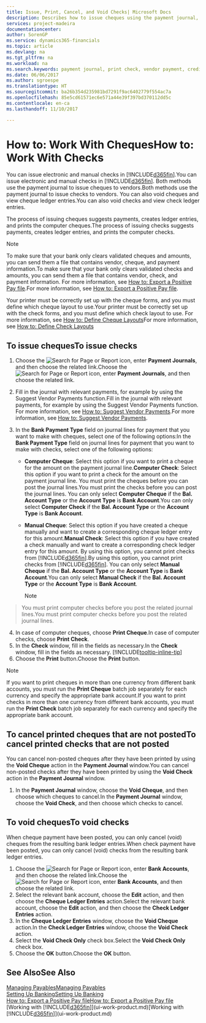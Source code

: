 ```yaml
---
title: Issue, Print, Cancel, and Void Checks| Microsoft Docs
description: Describes how to issue cheques using the payment journal, print cheques, and void or view cheque ledger entries in Dynamics 365.
services: project-madeira
documentationcenter: 
author: SorenGP
ms.service: dynamics365-financials
ms.topic: article
ms.devlang: na
ms.tgt_pltfrm: na
ms.workload: na
ms.search.keywords: payment journal, print check, vendor payment, creditor, debt, balance due, AP
ms.date: 06/06/2017
ms.author: sgroespe
ms.translationtype: HT
ms.sourcegitcommit: ba26b354d235981bd7291f9ac6402779f554ac7a
ms.openlocfilehash: 85e5cd61571ec6e571a44e39f397bd370112dd5c
ms.contentlocale: en-ca
ms.lasthandoff: 11/10/2017

---
```

# <a name="how-to-work-with-checks"></a><span data-ttu-id="a0cb2-103">How to: Work With Cheques</span><span class="sxs-lookup"><span data-stu-id="a0cb2-103">How to: Work With Checks</span></span>
<span data-ttu-id="a0cb2-104">You can issue electronic and manual checks in [!INCLUDE[d365fin](includes/d365fin_md.md)].</span><span class="sxs-lookup"><span data-stu-id="a0cb2-104">You can issue electronic and manual checks in [!INCLUDE[d365fin](includes/d365fin_md.md)].</span></span> <span data-ttu-id="a0cb2-105">Both methods use the payment journal to issue cheques to vendors.</span><span class="sxs-lookup"><span data-stu-id="a0cb2-105">Both methods use the payment journal to issue checks to vendors.</span></span> <span data-ttu-id="a0cb2-106">You can also void cheques and view cheque ledger entries.</span><span class="sxs-lookup"><span data-stu-id="a0cb2-106">You can also void checks and view check ledger entries.</span></span>

<span data-ttu-id="a0cb2-107">The process of issuing cheques suggests payments, creates ledger entries, and prints the computer cheques.</span><span class="sxs-lookup"><span data-stu-id="a0cb2-107">The process of issuing checks suggests payments, creates ledger entries, and prints the computer checks.</span></span>

> [!NOTE]  
>   <span data-ttu-id="a0cb2-108">To make sure that your bank only clears validated cheques and amounts, you can send them a file that contains vendor, cheque, and payment information.</span><span class="sxs-lookup"><span data-stu-id="a0cb2-108">To make sure that your bank only clears validated checks and amounts, you can send them a file that contains vendor, check, and payment information.</span></span> <span data-ttu-id="a0cb2-109">For more information, see [How to: Export a Positive Pay file](finance-how-positive-pay.md).</span><span class="sxs-lookup"><span data-stu-id="a0cb2-109">For more information, see [How to: Export a Positive Pay file](finance-how-positive-pay.md).</span></span>

<span data-ttu-id="a0cb2-110">Your printer must be correctly set up with the cheque forms, and you must define which cheque layout to use.</span><span class="sxs-lookup"><span data-stu-id="a0cb2-110">Your printer must be correctly set up with the check forms, and you must define which check layout to use.</span></span> <span data-ttu-id="a0cb2-111">For more information, see [How to: Define Cheque Layouts](finance-how-define-check-layouts.md)</span><span class="sxs-lookup"><span data-stu-id="a0cb2-111">For more information, see [How to: Define Check Layouts](finance-how-define-check-layouts.md)</span></span>

## <a name="to-issue-checks"></a><span data-ttu-id="a0cb2-112">To issue cheques</span><span class="sxs-lookup"><span data-stu-id="a0cb2-112">To issue checks</span></span>
1. <span data-ttu-id="a0cb2-113">Choose the ![Search for Page or Report](media/ui-search/search_small.png "Search for Page or Report icon") icon, enter **Payment Journals**, and then choose the related link.</span><span class="sxs-lookup"><span data-stu-id="a0cb2-113">Choose the ![Search for Page or Report](media/ui-search/search_small.png "Search for Page or Report icon") icon, enter **Payment Journals**, and then choose the related link.</span></span>
2. <span data-ttu-id="a0cb2-114">Fill in the journal with relevant payments, for example by using the Suggest Vendor Payments function.</span><span class="sxs-lookup"><span data-stu-id="a0cb2-114">Fill in the journal with relevant payments, for example by using the Suggest Vendor Payments function.</span></span> <span data-ttu-id="a0cb2-115">For more information, see [How to: Suggest Vendor Payments](payables-how-suggest-vendor-payments.md).</span><span class="sxs-lookup"><span data-stu-id="a0cb2-115">For more information, see [How to: Suggest Vendor Payments](payables-how-suggest-vendor-payments.md).</span></span>
3. <span data-ttu-id="a0cb2-116">In the **Bank Payment Type** field on journal lines for payment that you want to make with cheques, select one of the following options:</span><span class="sxs-lookup"><span data-stu-id="a0cb2-116">In the **Bank Payment Type** field on journal lines for payment that you want to make with checks, select one of the following options:</span></span>

   * <span data-ttu-id="a0cb2-117">**Computer Cheque**: Select this option if you want to print a cheque for the amount on the payment journal line.</span><span class="sxs-lookup"><span data-stu-id="a0cb2-117">**Computer Check**: Select this option if you want to print a check for the amount on the payment journal line.</span></span> <span data-ttu-id="a0cb2-118">You must print the cheques before you can post the journal lines.</span><span class="sxs-lookup"><span data-stu-id="a0cb2-118">You must print the checks before you can post the journal lines.</span></span> <span data-ttu-id="a0cb2-119">You can only select **Computer Cheque** if the **Bal. Account Type** or the **Account Type** is **Bank Account**.</span><span class="sxs-lookup"><span data-stu-id="a0cb2-119">You can only select **Computer Check** if the **Bal. Account Type** or the **Account Type** is **Bank Account**.</span></span>
   * <span data-ttu-id="a0cb2-120">**Manual Cheque**: Select this option if you have created a cheque manually and want to create a corresponding cheque ledger entry for this amount.</span><span class="sxs-lookup"><span data-stu-id="a0cb2-120">**Manual Check**: Select this option if you have created a check manually and want to create a corresponding check ledger entry for this amount.</span></span> <span data-ttu-id="a0cb2-121">By using this option, you cannot print checks from [!INCLUDE[d365fin](includes/d365fin_md.md)].</span><span class="sxs-lookup"><span data-stu-id="a0cb2-121">By using this option, you cannot print checks from [!INCLUDE[d365fin](includes/d365fin_md.md)].</span></span> <span data-ttu-id="a0cb2-122">You can only select **Manual Cheque** if the **Bal. Account Type** or the **Account Type** is **Bank Account**.</span><span class="sxs-lookup"><span data-stu-id="a0cb2-122">You can only select **Manual Check** if the **Bal. Account Type** or the **Account Type** is **Bank Account**.</span></span>

     > [!NOTE]  
>   <span data-ttu-id="a0cb2-123">You must print computer checks before you post the related journal lines.</span><span class="sxs-lookup"><span data-stu-id="a0cb2-123">You must print computer checks before you post the related journal lines.</span></span>
4. <span data-ttu-id="a0cb2-124">In case of computer cheques, choose **Print Cheque**.</span><span class="sxs-lookup"><span data-stu-id="a0cb2-124">In case of computer checks, choose **Print Check**.</span></span>
5. <span data-ttu-id="a0cb2-125">In the **Check** window, fill in the fields as necessary.</span><span class="sxs-lookup"><span data-stu-id="a0cb2-125">In the **Check** window, fill in the fields as necessary.</span></span> [!INCLUDE[tooltip-inline-tip](includes/tooltip-inline-tip_md.md)]
6. <span data-ttu-id="a0cb2-126">Choose the **Print** button.</span><span class="sxs-lookup"><span data-stu-id="a0cb2-126">Choose the **Print** button.</span></span>

> [!NOTE]  
>   <span data-ttu-id="a0cb2-127">If you want to print cheques in more than one currency from different bank accounts, you must run the **Print Cheque** batch job separately for each currency and specify the appropriate bank account.</span><span class="sxs-lookup"><span data-stu-id="a0cb2-127">If you want to print checks in more than one currency from different bank accounts, you must run the **Print Check** batch job separately for each currency and specify the appropriate bank account.</span></span>

## <a name="to-cancel-printed-checks-that-are-not-posted"></a><span data-ttu-id="a0cb2-128">To cancel printed cheques that are not posted</span><span class="sxs-lookup"><span data-stu-id="a0cb2-128">To cancel printed checks that are not posted</span></span>
<span data-ttu-id="a0cb2-129">You can cancel non-posted cheques after they have been printed by using the **Void Cheque** action in the **Payment Journal** window.</span><span class="sxs-lookup"><span data-stu-id="a0cb2-129">You can cancel non-posted checks after they have been printed by using the **Void Check** action in the **Payment Journal** window.</span></span>

1. <span data-ttu-id="a0cb2-130">In the **Payment Journal** window, choose the **Void Cheque**, and then choose which cheques to cancel.</span><span class="sxs-lookup"><span data-stu-id="a0cb2-130">In the **Payment Journal** window, choose the **Void Check**, and then choose which checks to cancel.</span></span>

## <a name="to-void-checks"></a><span data-ttu-id="a0cb2-131">To void cheques</span><span class="sxs-lookup"><span data-stu-id="a0cb2-131">To void checks</span></span>
<span data-ttu-id="a0cb2-132">When cheque payment have been posted, you can only cancel (void) cheques from the resulting bank ledger entries.</span><span class="sxs-lookup"><span data-stu-id="a0cb2-132">When check payment have been posted, you can only cancel (void) checks from the resulting bank ledger entries.</span></span>

1. <span data-ttu-id="a0cb2-133">Choose the ![Search for Page or Report](media/ui-search/search_small.png "Search for Page or Report icon") icon, enter **Bank Accounts**, and then choose the related link.</span><span class="sxs-lookup"><span data-stu-id="a0cb2-133">Choose the ![Search for Page or Report](media/ui-search/search_small.png "Search for Page or Report icon") icon, enter **Bank Accounts**, and then choose the related link.</span></span>
2. <span data-ttu-id="a0cb2-134">Select the relevant bank account, choose the **Edit** action, and then choose the **Cheque Ledger Entries** action.</span><span class="sxs-lookup"><span data-stu-id="a0cb2-134">Select the relevant bank account, choose the **Edit** action, and then choose the **Check Ledger Entries** action.</span></span>
3. <span data-ttu-id="a0cb2-135">In the **Cheque Ledger Entries** window, choose the **Void Cheque** action.</span><span class="sxs-lookup"><span data-stu-id="a0cb2-135">In the **Check Ledger Entries** window, choose the **Void Check** action.</span></span>
4. <span data-ttu-id="a0cb2-136">Select the **Void Check Only** check box.</span><span class="sxs-lookup"><span data-stu-id="a0cb2-136">Select the **Void Check Only** check box.</span></span>
5. <span data-ttu-id="a0cb2-137">Choose the **OK** button.</span><span class="sxs-lookup"><span data-stu-id="a0cb2-137">Choose the **OK** button.</span></span>

## <a name="see-also"></a><span data-ttu-id="a0cb2-138">See Also</span><span class="sxs-lookup"><span data-stu-id="a0cb2-138">See Also</span></span>
[<span data-ttu-id="a0cb2-139">Managing Payables</span><span class="sxs-lookup"><span data-stu-id="a0cb2-139">Managing Payables</span></span>](payables-manage-payables.md)  
[<span data-ttu-id="a0cb2-140">Setting Up Banking</span><span class="sxs-lookup"><span data-stu-id="a0cb2-140">Setting Up Banking</span></span>](bank-setup-banking.md)  
[<span data-ttu-id="a0cb2-141">How to: Export a Positive Pay file</span><span class="sxs-lookup"><span data-stu-id="a0cb2-141">How to: Export a Positive Pay file</span></span>](finance-how-positive-pay.md)  
<span data-ttu-id="a0cb2-142">[Working with [!INCLUDE[d365fin](includes/d365fin_md.md)]](ui-work-product.md)</span><span class="sxs-lookup"><span data-stu-id="a0cb2-142">[Working with [!INCLUDE[d365fin](includes/d365fin_md.md)]](ui-work-product.md)</span></span>  

